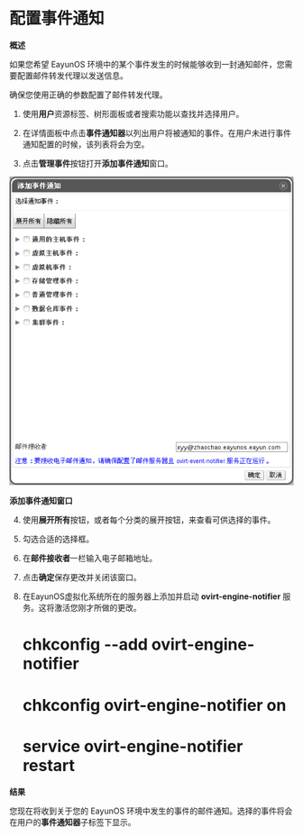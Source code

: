# 配置事件通知

**概述**

如果您希望 EayunOS
环境中的某个事件发生的时候能够收到一封通知邮件，您需要配置邮件转发代理以发送信息。

确保您使用正确的参数配置了邮件转发代理。

1. 使用**用户**资源标签、树形面板或者搜索功能以查找并选择用户。

2. 在详情面板中点击**事件通知器**以列出用户将被通知的事件。在用户未进行事件通知配置的时候，该列表将会为空。

3. 点击**管理事件**按钮打开**添加事件通知**窗口。

 ![添加事件通知窗口](../images/Event_Notifications-Add_Events_Notification_Window.png)

 **添加事件通知窗口**

4. 使用**展开所有**按钮，或者每个分类的展开按钮，来查看可供选择的事件。

5. 勾选合适的选择框。

6. 在**邮件接收者**一栏输入电子邮箱地址。

7. 点击**确定**保存更改并关闭该窗口。

8. 在EayunOS虚拟化系统所在的服务器上添加并启动 **ovirt-engine-notifier**
服务。这将激活您刚才所做的更改。

    # chkconfig --add ovirt-engine-notifier
    # chkconfig ovirt-engine-notifier on
    # service ovirt-engine-notifier restart


**结果**

您现在将收到关于您的 EayunOS
环境中发生的事件的邮件通知。选择的事件将会在用户的**事件通知器**子标签下显示。


